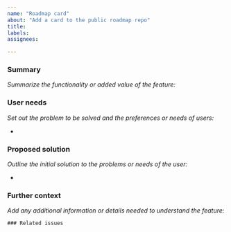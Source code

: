 ```yaml
---
name: "Roadmap card"
about: "Add a card to the public roadmap repo"
title:
labels:
assignees: 

---
```


### Summary
_Summarize the functionality or added value of the feature:_



### User needs
_Set out the problem to be solved and the preferences or needs of users:_

- 

### Proposed solution
_Outline the initial solution to the problems or needs of the user:_

- 

### Further context
_Add any additional information or details needed to understand the feature:_



```[tasklist]
### Related issues
```
